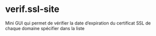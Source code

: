# verif.ssl-site
Mini GUI qui permet de vérifier la date d’expiration du certificat SSL de chaque domaine spécifier dans la liste 
